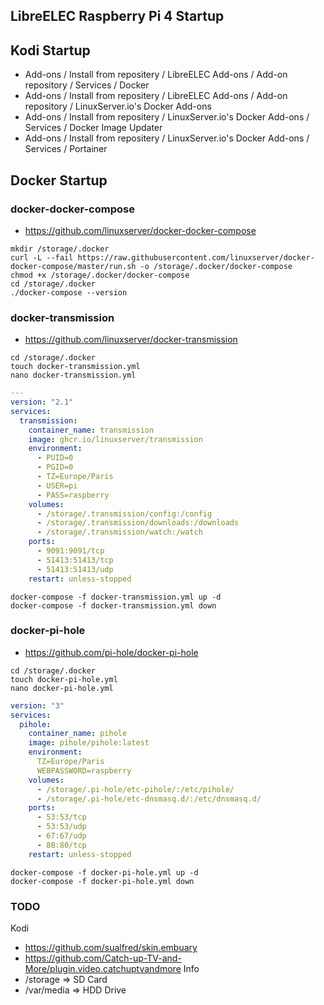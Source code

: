 ## LibreELEC Raspberry Pi 4 Startup 

## Kodi Startup

- Add-ons / Install from repositery / LibreELEC Add-ons / Add-on repository / Services / Docker
- Add-ons / Install from repositery / LibreELEC Add-ons / Add-on repository / LinuxServer.io's Docker Add-ons
- Add-ons / Install from repositery / LinuxServer.io's Docker Add-ons / Services / Docker Image Updater
- Add-ons / Install from repositery / LinuxServer.io's Docker Add-ons / Services / Portainer

## Docker Startup
### docker-docker-compose
- https://github.com/linuxserver/docker-docker-compose
```
mkdir /storage/.docker
curl -L --fail https://raw.githubusercontent.com/linuxserver/docker-docker-compose/master/run.sh -o /storage/.docker/docker-compose
chmod +x /storage/.docker/docker-compose
cd /storage/.docker
./docker-compose --version
```

### docker-transmission
- https://github.com/linuxserver/docker-transmission
```
cd /storage/.docker
touch docker-transmission.yml
nano docker-transmission.yml
```
```yaml
---
version: "2.1"
services:
  transmission:
    container_name: transmission
    image: ghcr.io/linuxserver/transmission
    environment:
      - PUID=0
      - PGID=0
      - TZ=Europe/Paris
      - USER=pi
      - PASS=raspberry
    volumes:
      - /storage/.transmission/config:/config
      - /storage/.transmission/downloads:/downloads
      - /storage/.transmission/watch:/watch
    ports:
      - 9091:9091/tcp
      - 51413:51413/tcp
      - 51413:51413/udp
    restart: unless-stopped
```
```
docker-compose -f docker-transmission.yml up -d
docker-compose -f docker-transmission.yml down
```

### docker-pi-hole
- https://github.com/pi-hole/docker-pi-hole

```
cd /storage/.docker
touch docker-pi-hole.yml
nano docker-pi-hole.yml
```
```yaml
version: "3"
services:
  pihole:
    container_name: pihole
    image: pihole/pihole:latest
    environment:
      TZ=Europe/Paris
      WEBPASSWORD=raspberry
    volumes:
      - /storage/.pi-hole/etc-pihole/:/etc/pihole/
      - /storage/.pi-hole/etc-dnsmasq.d/:/etc/dnsmasq.d/
    ports:
      - 53:53/tcp
      - 53:53/udp
      - 67:67/udp
      - 80:80/tcp
    restart: unless-stopped
```
```
docker-compose -f docker-pi-hole.yml up -d
docker-compose -f docker-pi-hole.yml down
```

### TODO
Kodi
- https://github.com/sualfred/skin.embuary
- https://github.com/Catch-up-TV-and-More/plugin.video.catchuptvandmore
Info
- /storage => SD Card
- /var/media => HDD Drive
